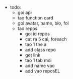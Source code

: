 - todo:
  - goi api
  - tao function card
  - goi avatar, name, bio, fol 
  - tao repos
    - goi id repos
    - cat ra 5 cai, foreach
    - tao 1 the a
    - add class repo
    - get link
    - tao 1 tab moi
    - add name vao
    - add vao reposEL